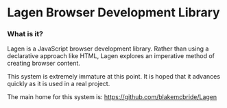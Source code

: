 
Lagen Browser Development Library
=================================

### What is it?

Lagen is a JavaScript browser development library.  Rather than using a
declarative approach like HTML, Lagen explores an imperative method
of creating browser content.

This system is extremely immature at this point.  It is hoped that
it advances quickly as it is used in a real project.

The main home for this system is: https://github.com/blakemcbride/Lagen
